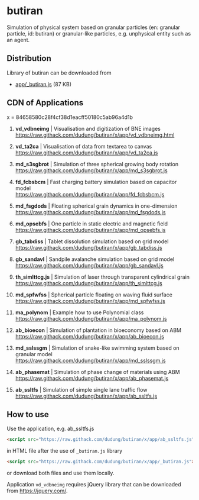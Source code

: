 # butiran
Simulation of physical system based on granular particles (en: granular particle, id: butiran) or granular-like particles, e.g. unphysical entity such as an agent.


## Distribution

Library of butiran can be downloaded from

* [app/_butiran.js](https://github.com/dudung/butiran/blob/master/app/_butiran.js) (87 KB)


## CDN of Applications

x = 84658580c28f4cf38d1eacff50180c5ab96a4d1b

1. **vd_vdbneimg** | Visualisation and digitization of BNE images \
https://raw.githack.com/dudung/butiran/x/app/vd_vdbneimg.html

2. **vd_ta2ca** | Visualisation of data from textarea to canvas \
https://raw.githack.com/dudung/butiran/x/app/vd_ta2ca.js

3. **md_s3sgbrot** | Simulation of three spherical growing body rotation \
https://raw.githack.com/dudung/butiran/x/app/md_s3sgbrot.js

4. **fd_fcbsbcm** | Fast charging battery simulation based on capacitor model \
https://raw.githack.com/dudung/butiran/x/app/fd_fcbsbcm.js

5. **md_fsgdods** | Floating spherical grain dynamics in one-dimension \
https://raw.githack.com/dudung/butiran/x/app/md_fsgdods.js

6. **md_opsebfs** | One particle in static electric and magnetic field \
https://raw.githack.com/dudung/butiran/x/app/md_opsebfs.js

7. **gb_tabdiss** | Tablet dissolution simulation based on grid model \
https://raw.githack.com/dudung/butiran/x/app/gb_tabdiss.js

8. **gb_sandavl** | Sandpile avalanche simulation based on grid model \
https://raw.githack.com/dudung/butiran/x/app/gb_sandavl.js

9. **th_simlttcg.js** | Simulation of laser through transparent cylindrical grain \
https://raw.githack.com/dudung/butiran/x/app/th_simlttcg.js

10. **md_spfwfss** | Spherical particle floating on waving fluid surface \
https://raw.githack.com/dudung/butiran/x/app/md_spfwfss.js

11. **ma_polynom** | Example how to use Polynomial class \
https://raw.githack.com/dudung/butiran/x/app/ma_polynom.js

12. **ab_bioecon** | Simulation of plantation in bioeconomy based on ABM \
https://raw.githack.com/dudung/butiran/x/app/ab_bioecon.js

13. **md_sslssgm** | Simulation of snake-like swimming system
	based on granular model \
https://raw.githack.com/dudung/butiran/x/app/md_sslssgm.js

14. **ab_phasemat** | Simulation of phase change of materials using ABM \
https://raw.githack.com/dudung/butiran/x/app/ab_phasemat.js

15. **ab_ssltfs** | Simulation of simple single lane traffic flow \
https://raw.githack.com/dudung/butiran/x/app/ab_ssltfs.js


## How to use

Use the application, e.g. ab_ssltfs.js

```html
<script src="https://raw.githack.com/dudung/butiran/x/app/ab_ssltfs.js"></script>
```

in HTML file after the use of `_butiran.js` library

```html
<script src="https://raw.githack.com/dudung/butiran/x/app/_butiran.js"></script>
```

or download both files and use them locally.

Application `vd_vdbneimg` requires jQuery library that can be downloaded from https://jquery.com/.
